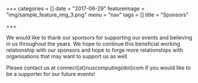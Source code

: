 +++
categories = []
date = "2017-06-29"
featureimage = "img/sample_feature_img_3.png"
menu = "nav"
tags = []
title = "Sponsors"

+++

We would like to thank our sponsors for supporting our events and believing in us throughout the years. We hope to continue this beneficial working relationship with our sponsors and hope to forge more relationships with organisations that may want to support us as well.

Please contact us at connect{at}nuscomputing{dot}com if you would like to be a supporter for our future events!
